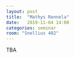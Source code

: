```yaml
---
layout: post
title:  "Mathys Rennela"
date:   2019-11-04 14:00
categories: seminar
room: "Snellius 402"
---
```


TBA
